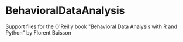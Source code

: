# BehavioralDataAnalysis
Support files for the O'Reilly book "Behavioral Data Analysis with R and Python" by Florent Buisson
